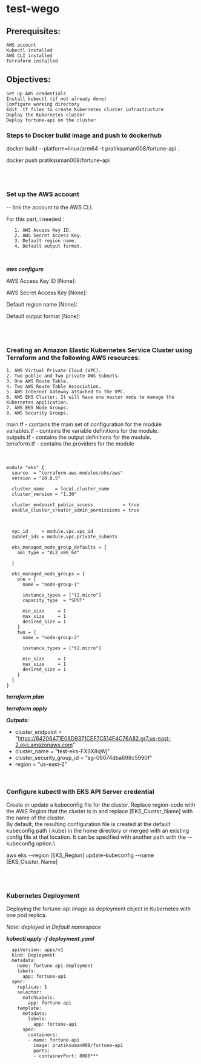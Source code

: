 # test-wego

## Prerequisites:

    AWS account
    Kubectl installed
    AWS CLI installed
    Terraform installed


## Objectives:

    Set up AWS credentials
    Install kubectl (if not already done)
    Configure working directory
    Edit .tf files to create Kubernetes cluster infrastructure
    Deploy the Kubernetes cluster
    Deploy fortune-api on the cluster


### Steps to Docker build image and push to dockerhub

docker build --platform=linux/arm64  -t pratiksuman008/fortune-api .

docker push pratiksuman008/fortune-api

  <br /> 
  <br /> 
  
### Set up the AWS account
-- link the account to the AWS CLI.

For this part, i needed :

```
   1. AWS Access Key ID.
   2. AWS Secret Access Key.
   3. Default region name.
   4. Default output format.
```  
  <br /> 
  
***aws configure***

AWS Access Key ID [None]:

AWS Secret Access Key [None]:

Default region name [None]:

Default output format [None]:

<br /> 
<br />

### Creating an Amazon Elastic Kubernetes Service Cluster using Terraform and the following AWS resources:

```
1. AWS Virtual Private Cloud (VPC).
2. Two public and Two private AWS Subnets.
3. One AWS Route Table.
4. Two AWS Route Table Association.
5. AWS Internet Gateway attached to the VPC.
6. AWS EKS Cluster. It will have one master node to manage the Kubernetes application.
7. AWS EKS Node Groups.
8. AWS Security Groups.
```

main.tf  - contains the main set of configuration for the module\
variables.tf  - contains the variable definitions for the module.\
outputs.tf  - contains the output definitions for the module. \
terraform.tf - contains the providers for the module\
<br />
<br />

```
module "eks" {
  source  = "terraform-aws-modules/eks/aws"
  version = "20.8.5"

  cluster_name    = local.cluster_name
  cluster_version = "1.30"

  cluster_endpoint_public_access           = true
  enable_cluster_creator_admin_permissions = true



  vpc_id     = module.vpc.vpc_id
  subnet_ids = module.vpc.private_subnets

  eks_managed_node_group_defaults = {
    ami_type = "AL2_x86_64"

  }

  eks_managed_node_groups = {
    one = {
      name = "node-group-1"

      instance_types = ["t2.micro"]
      capacity_type  = "SPOT"

      min_size     = 1
      max_size     = 1
      desired_size = 1
    }
    two = {
      name = "node-group-2"

      instance_types = ["t2.micro"]

      min_size     = 1
      max_size     = 1
      desired_size = 1
    }
  }
}
```

***terraform plan***

***terraform apply***

***Outputs:***
  - cluster_endpoint          = "https://64206471E08D9371CEF7C514F4C76A82.gr7.us-east-2.eks.amazonaws.com"
  - cluster_name              = "test-eks-FXSX8qWj"
  - cluster_security_group_id = "sg-06074dba698c5990f"
  - region                    = "us-east-2"

  <br /> 
  
### Configure kubectl with EKS API Server credential

Create or update a kubeconfig file for the cluster. Replace region-code with the AWS Region that the cluster is in and replace [EKS_Cluster_Name] with the name of the cluster.\
By default, the resulting configuration file is created at the default kubeconfig path (.kube) in the home directory or merged with an existing config file at that location. It can be specified with another path with the --kubeconfig option.\

aws eks --region [EKS_Region] update-kubeconfig --name [EKS_Cluster_Name]


   <br /> 
   <br /> 
   
### Kubernetes Deployment 
Deploying the fortune-api image as deployment object in Kubernetes with one pod replica.

_Note: deployed in Default namespace_

***kubectl apply -f deployment.yaml***


```***---
  apiVersion: apps/v1
  kind: Deployment
  metadata: 
    name: fortune-api-deployment 
    labels: 
      app: fortune-api 
  spec: 
    replicas: 1 
    selector: 
      matchLabels: 
        app: fortune-api 
    template: 
      metadata: 
        labels: 
          app: fortune-api 
      spec: 
        containers: 
        - name: fortune-api 
          image: pratiksuman008/fortune-api 
          ports: 
          - containerPort: 8080***


